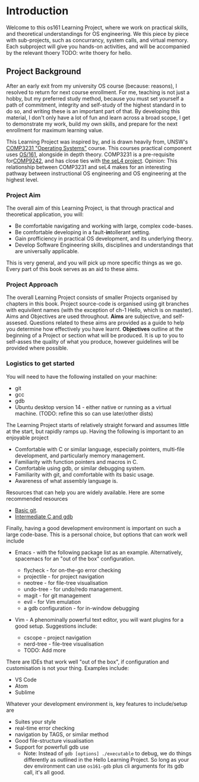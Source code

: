 # Introduction

Welcome to this os161 Learning Project, where we work on practical skills, and theoretical understandings for OS engineering. We this piece by piece with sub-projects, such as concurrancy, system calls, and virtual memory. Each subproject will give you hands-on activities, and will be accompanied by the relevant thoery TODO: write thoery for hello.

## Project Background

After an early exit from my university OS course (because: reasons), I resolved to return for next course enrollment. For me, teaching is not just a hobby, but my preferred study method, because you must set yourself a path of commitment, integrity and self-study of the highest standard in to do so, and writing these is an important part of that. By developing this material, I don't only have a lot of fun and learn across a broad scope, I get to demonstrate my work, build my own skills, and prepare for the next enrollment for maximum learning value.

This Learning Project was inspired by, and is drawn heavily from, UNSW's [COMP3231 "Operating Systems"](http://www.handbook.unsw.edu.au/undergraduate/courses/2017/COMP3231.html) course. This courses practical component uses [OS/161](http://os161.eecs.harvard.edu/), alongside in depth theory. COMP3231 is a pre-requisite for[COMP9242](http://www.handbook.unsw.edu.au/undergraduate/courses/2017/COMP9242.html), and has close ties with [the seL4 project](https://sel4.systems/). Opinion: This relationship between COMP3231 and seL4 makes for an interesting pathway between instructional OS engineering and OS engineering at the highest level.

### Project Aim

The overall aim of this Learning Project, is that through practical and theoretical application, you will:

* Be comfortable navigating and working with large, complex code-bases.
* Be comfortable developing in a fault-**in**tollerant setting.
* Gain profficiency in practical OS development, and its underlying theory.
* Develop Software Engineering skills, disciplines and understandings that are universally applicable.

This is very general, and you will pick up more specific things as we go. Every part of this book serves as an aid to these aims.

### Project Approach

The overall Learning Project consists of smaller Projects organised by chapters in this book. Project source-code is organised using git branches with equivilent names (with the exception of ch-1 Hello, which is on master). Aims and Objectives are used throughout. **Aims** are subjective, and self-assesed. Questions related to these aims are provided as a guide to help you determine how effectively you have learnt. **Objectives** outline at the beginning of a Project or section what will be produced. It is up to you to self-asses the quality of what you produce, however guidelines will be provided where possible.

### Logistics to get started

You will need to have the following installed on your machine:

* git
* gcc
* gdb
* Ubuntu desktop version 14 - either native or running as a virtual machine. (TODO: refine this so can use later/other dists)

The Learning Project starts of relatively straight forward and assumes little at the start, but rapidly ramps up. Having the following is important to an enjoyable project
* Comfortable with C or similar language, especially pointers, multi-file development, and particularly memory management. 
* Familiarity with function pointers and macros in C.
* Comfortable using gdb, or similar debugging system.
* Familiarity with git, and comfortable with its basic usage.
* Awareness of what assembly language is.

Resources that can help you are widely available. Here are some recommended resources
* [Basic git](learngitbranching.js.org).
* [Intermediate C and gdb](https://www.edx.org/course/cs50s-introduction-computer-science-harvardx-cs50x)

Finally, having a good development environment is important on such a large code-base. This is a personal choice, but options that can work well include
* Emacs - with the following package list as an example. Alternatively, spacemacs for an "out of the box" configuration.
  * flycheck - for on-the-go error checking
  * projectile - for project navigation
  * neotree - for file-tree visualisation
  * undo-tree - for undo/redo management.
  * magit - for git management
  * evil - for Vim emulation
  * a gdb configuration - for in-window debugging

* Vim - A phenominally powerful text editor, you will want plugins for a good setup. Suggestions include:
  * cscope - project navigation
  * nerd-tree - file-tree visualisation
  * TODO: Add more

There are IDEs that work well "out of the box", if configuration and customisation is not your thing. Examples include:
* VS Code
* Atom
* Sublime

Whatever your development environment is, key features to include/setup are
* Suites your style
* real-time error checking
* navigation by TAGS, or similar method
* Good file-structure visualisation
* Support for powerfull gdb use
  * Note: Instead of `gdb [options] ./executable` to debug, we do things differently as outlined in the Hello Learning Project. So long as your dev environment can use `os161-gdb` plus cli arguments for its gdb call, it's all good.
